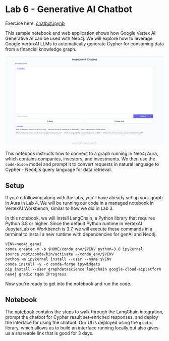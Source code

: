 # Lab 6 - Generative AI Chatbot

Exercise here: [chatbot.ipynb](chatbot.ipynb)

This sample notebook and web application shows how Google Vertex AI Generative AI can be used with Neo4j. We will explore how to leverage Google VertexAI LLMs to automatically generate Cypher for consuming data from a financial knowledge graph.

![chatbot_ui](images/investment_chatbot.png)

This notebook instructs how to connect to a graph running in Neo4j Aura, which contains companies, investors, and investments. We then use the `code-bison` model and prompt it to convert requests in natural language to Cypher - Neo4j's query language for data retrieval.

## Setup

If you're following along with the labs, you'll have already set up your graph in Aura in Lab 4. We will be running our code in a managed notebook in VertexAI Workbench, similar to how we did in Lab 3.

In this notebook, we will install LangChain, a Python library that requires Python 3.8 or higher. Since the default Python runtime in VertexAI JupyterLab on Workbench is 3.7, we will execute these commands in a terminal to install a new runtime with dependencies for genAI and Neo4j. 

    VENV=neo4j_genai
    conda create -y -p $HOME/conda_env/$VENV python=3.8 ipykernel
    source /opt/conda/bin/activate ~/conda_env/$VENV
    python -m ipykernel install --user --name $VENV
    conda install -y -c conda-forge ipywidgets
    pip install --user graphdatascience langchain google-cloud-aiplatform neo4j gradio tqdm IProgress
    

Now you're ready to get into the notebook and run the code.

## Notebook

The [notebook](chatbot.ipynb) contains the steps to walk through the LangChain integration, prompt the chatbot for Cypher result set-enriched responses, and deploy the interface for using the chatbot. Our UI is deployed using the `gradio` library, which allows us to build an interface running locally but also gives us a shareable link that is good for 3 days.

